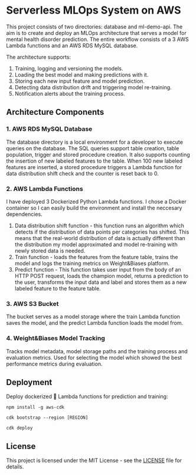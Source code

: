 # Serverless MLOps System on AWS

This project consists of two directories: database and ml-demo-api. The aim is to create and deploy an MLOps architecture that serves a model for mental health disorder prediction. The entire workflow consists of a 3 AWS Lambda functions and an AWS RDS MySQL database.

The architecture supports:
1) Training, logging and versioning the models.
2) Loading the best model and making predictions with it.
3) Storing each new input feature and model prediction.
4) Detecting data distribution drift and triggering model re-training.
5) Notification alerts about the training process.

## Architecture Components

### 1. AWS RDS MySQL Database

The database directory is a local environment for a developer to execute queries on the database. The SQL queries support table creation, table population, trigger and stored procedure creation. It also supports counting the insertion of new labeled features to the table. When 100 new labeled features are inserted, a stored procedure triggers a Lambda function for data distribution shift check and the counter is reset back to 0.

### 2. AWS Lambda Functions

I have deployed 3 Dockerized Python Lambda functions. I chose a Docker container so I can easily build the environment and install the neccesary dependencies.

1) Data distribution shift function - this function runs an algorithm which detects if the distribution of data points per categories has shifted. This means that the real-world distribution of data is actually different than the distribution my model approximated and model re-training with newly stored data is needed.
2) Train function - loads the features from the feature table, trains the model and logs the training metrics on Weight&Biases platform.
3) Predict function - This function takes user input from the body of an HTTP POST request, loads the champion model, returns a prediction to the user, transforms the input data and label and stores them as a new labeled feature to the feature table.

### 3. AWS S3 Bucket

The bucket serves as a model storage where the train Lambda function saves the model, and the predict Lambda function loads the model from.

### 4. Weight&Biases Model Tracking

Tracks model metadata, model storage paths and the training process and evaluation metrics. Used for selecting the model which showed the best performance metrics during evaluation.

## Deployment
Deploy dockerized :whale: Lambda functions for prediction and training:

```npm install -g aws-cdk```

```cdk bootstrap --region [REGION]```

```cdk deploy```

## License

This project is licensed under the MIT License - see the [LICENSE](LICENSE) file for details.
